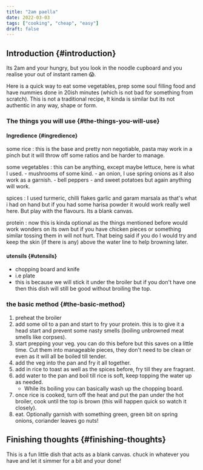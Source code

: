 ```yaml
---
title: "2am paella"
date: 2022-03-03
tags: ["cooking", "cheap", "easy"]
draft: false
---
```


## Introduction {#introduction}

Its 2am and your hungry, but you look in the noodle cupboard and you realise
your out of instant ramen 😱.

<!--more-->

Here is a quick way to eat some vegetables, prep some soul
filling food and have nummies done in 20ish minutes (which is not bad for something
from scratch). This is not a traditional recipe, It kinda is similar but its not
authentic in any way, shape or form.


### The things you will use {#the-things-you-will-use}


#### Ingredience {#ingredience}

some rice
: this is the base and pretty non negotiable, pasta may work in a
    pinch but it will throw off some ratios and be harder to manage.

some vegetables
: this can be anything, except maybe lettuce, here is what I
    used.
    -   mushrooms of some kind.
    -   an onion, I use spring onions as it also work as a garnish.
    -   bell peppers
    -   and sweet potatoes but again anything will work.

spices
: I used turmeric, chilli flakes garlic and garam marsala as that's what i had
    on hand but if you had some harisa powder it would work really well here. But
    play with the flavours. Its a blank canvas.

protein
: now this is kinda optional as the things mentioned before would
    work wonders on its own but if you have chicken pieces or something
    similar tossing them in will not hurt. That being said if you do I would try
    and keep the skin (if there is any) above the water line to help browning
    later.


#### utensils {#utensils}

-   chopping board and knife
-   i.e plate
-   this is because we will stick it under the broiler but if you
    don't have one then this dish will still be good without broiling the top.


### the basic method {#the-basic-method}

1.  preheat the broiler
2.  add some oil to a pan and start to fry your protein.
    this is to give it a head start and prevent some nasty smells (boiling
    unbrowned meat smells like corpses).
3.  start prepping your veg. you can do this before but this saves on a little
    time. Cut them into manageable pieces, they don't need to be clean or even as
    it will all be boiled till tender.
4.  add the veg into the pan and fry it all together.
5.  add in rice to toast as well as the spices before, fry till they are fragrant.
6.  add water to the pan and boil till rice is soft, keep topping the water up as needed.
    -   While its boiling you can basically wash up the chopping board.
7.  once rice is cooked, turn off the heat and put the pan under the hot broiler,
    cook until the top is brown (this will happen quick so watch it closely).
8.  eat. Optionally garnish with something green, green bit on spring onions, coriander leaves
    go nuts!


## Finishing thoughts {#finishing-thoughts}

This is a fun little dish that acts as a blank canvas. chuck in whatever you
have and let it simmer for a bit and your done!

